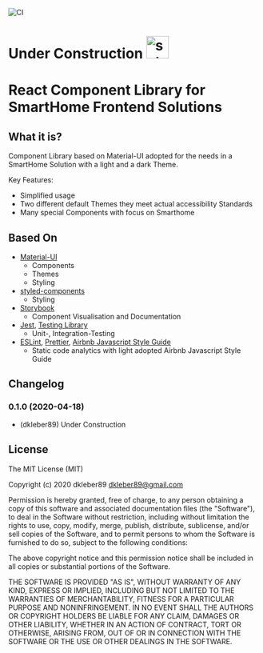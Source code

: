 ![CI](https://github.com/dkleber89/smartHome.component-library/workflows/CI/badge.svg)

# Under Construction <img width="45" alt="schermafbeelding 2017-09-27 om 23 08 12" src="https://user-images.githubusercontent.com/7254997/30937972-c9632d04-a3d8-11e7-87f3-c44ce2b86d24.png">

# React Component Library for SmartHome Frontend Solutions

## What it is?

Component Library based on Material-UI adopted for the needs in a SmartHome Solution with a light and a dark Theme.

Key Features:

- Simplified usage
- Two different default Themes they meet actual accessibility Standards
- Many special Components with focus on Smarthome

## Based On

- [Material-UI](https://github.com/mui-org/material-ui)
  - Components
  - Themes
  - Styling
- [styled-components](https://github.com/styled-components/styled-components)
  - Styling
- [Storybook](https://github.com/storybookjs/storybook)
  - Component Visualisation and Documentation
- [Jest](https://github.com/facebook/jest), [Testing Library](https://github.com/testing-library/react-testing-library)
  - Unit-, Integration-Testing
- [ESLint](https://github.com/eslint/eslint), [Prettier](https://github.com/prettier/prettier), [Airbnb Javascript Style Guide](https://github.com/airbnb/javascript)
  - Static code analytics with light adopted Airbnb Javascript Style Guide

## Changelog

### 0.1.0 (2020-04-18)

- (dkleber89) Under Construction

## License

The MIT License (MIT)

Copyright (c) 2020 dkleber89 <dkleber89@gmail.com>

Permission is hereby granted, free of charge, to any person obtaining a copy
of this software and associated documentation files (the "Software"), to deal
in the Software without restriction, including without limitation the rights
to use, copy, modify, merge, publish, distribute, sublicense, and/or sell
copies of the Software, and to permit persons to whom the Software is
furnished to do so, subject to the following conditions:

The above copyright notice and this permission notice shall be included in
all copies or substantial portions of the Software.

THE SOFTWARE IS PROVIDED "AS IS", WITHOUT WARRANTY OF ANY KIND, EXPRESS OR
IMPLIED, INCLUDING BUT NOT LIMITED TO THE WARRANTIES OF MERCHANTABILITY,
FITNESS FOR A PARTICULAR PURPOSE AND NONINFRINGEMENT. IN NO EVENT SHALL THE
AUTHORS OR COPYRIGHT HOLDERS BE LIABLE FOR ANY CLAIM, DAMAGES OR OTHER
LIABILITY, WHETHER IN AN ACTION OF CONTRACT, TORT OR OTHERWISE, ARISING FROM,
OUT OF OR IN CONNECTION WITH THE SOFTWARE OR THE USE OR OTHER DEALINGS IN
THE SOFTWARE.
